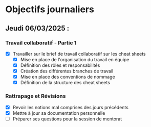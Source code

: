 # Objectifs journaliers

## Jeudi 06/03/2025 :

### Travail collaboratif - Partie 1

- [X] Travailler sur le brief de travail collaboratif sur les cheat sheets
  - [X] Mise en place de l'organisation du travail en équipe
  - [X] Définition des rôles et responsabilités
  - [X] Création des différentes branches de travail
  - [X] Mise en place des conventions de nommage
  - [X] Définition de la structure des cheat sheets

### Rattrapage et Révisions

- [X] Revoir les notions mal comprises des jours précédents
- [X] Mettre à jour sa documentation personnelle
- [ ] Préparer ses questions pour la session de mentorat
